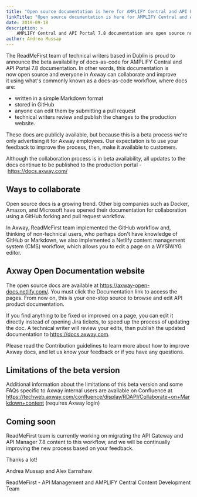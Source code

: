 ```yaml
---
title: "Open source documentation is here for AMPLIFY Central and API Portal 7.8"
linkTitle: "Open source documentation is here for AMPLIFY Central and API Portal 7.8"
date: 2019-09-18
description: >
    AMPLIFY Central and API Portal 7.8 documentation are open source now!
author: Andrea Mussap
---
```


The ReadMeFirst team of technical writers based in Dublin is proud to announce the beta availability of docs-as-code for AMPLIFY Central and API Portal 7.8 documentation. In other words, this documentation is now open source and everyone in Axway can collaborate and improve it using what's commonly known as a docs-as-code workflow, where docs are:

- written in a simple Markdown format
- stored in GitHub
- anyone can edit them by submitting a pull request
- technical writers review and publish the changes to the production website.

These docs are publicly available, but because this is a beta process we're only advertising it for Axway employees. Our expectation is to use your feedback to improve the process, then, make it available to customers. 

Although the collaboration process is in beta availability, all updates to the docs continue to be published to the production portal - https://docs.axway.com/

## Ways to collaborate

Open source docs is a growing trend. Other big companies such as Docker, Amazon, and Microsoft have opened their documentation for collaboration using a GitHub forking and pull request workflow.

In Axway, ReadMeFirst team implemented the GitHub workflow and, thinking of non-technical users, who perhaps don't have knowledge of GitHub or Markdown, we also implemented a Netlify content management system (CMS) workflow, which allows you to edit a page on a WYSIWYG editor.

## Axway Open Documentation website

The open source docs are available at https://axway-open-docs.netlify.com/. You must click the Documentation link to access the pages. From now on, this is your one-stop source to browse and edit API product documentation.

If you find anything to be fixed or improved on a page, you can edit it directly instead of opening Jira tickets, to speed up the process of updating the doc. A technical writer will review your edits, then publish the updated documentation to https://docs.axway.com.

Please read the Contribution guidelines to learn more about how to improve Axway docs, and let us know your feedback or if you have any questions.

## Limitations of the beta version

Additional information about the limitations of this beta version and some FAQs specific to Axway internal users are available on Confluence at https://techweb.axway.com/confluence/display/RDAPI/Collaborate+on+Markdown+content (requires Axway login)

## Coming soon

ReadMeFirst team is currently working on migrating the API Gateway and API Manager 7.8 content to this workflow, and we will be continually improving the new process based on your feedback.

Thanks a lot!

Andrea Mussap‌ and Alex Earnshaw‌

ReadMeFirst - API Management and AMPLIFY Central Content Development Team